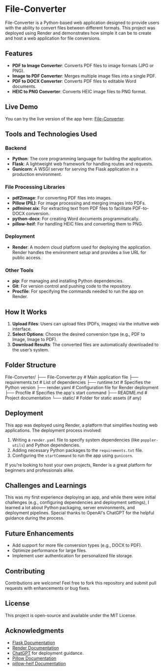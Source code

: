 # File-Converter

File-Converter is a Python-based web application designed to provide users with the ability to convert files between different formats. This project was deployed using Render and demonstrates how simple it can be to create and host a web application for file conversions.

## Features
- **PDF to Image Converter**: Converts PDF files to image formats (JPG or PNG).
- **Image to PDF Converter**: Merges multiple image files into a single PDF.
- **PDF to DOCX Converter**: Converts PDF files to editable Word documents.
- **HEIC to PNG Converter**: Converts HEIC image files to PNG format.

## Live Demo
You can try the live version of the app here: [File-Converter](https://file-converter-ljqd.onrender.com/).

## Tools and Technologies Used
### **Backend**
- **Python**: The core programming language for building the application.
- **Flask**: A lightweight web framework for handling routes and requests.
- **Gunicorn**: A WSGI server for serving the Flask application in a production environment.

### **File Processing Libraries**
- **pdf2image**: For converting PDF files into images.
- **Pillow (PIL)**: For image processing and merging images into PDFs.
- **pdfminer.six**: For extracting text from PDF files to facilitate PDF-to-DOCX conversion.
- **python-docx**: For creating Word documents programmatically.
- **pillow-heif**: For handling HEIC files and converting them to PNG.

### **Deployment**
- **Render**: A modern cloud platform used for deploying the application. Render handles the environment setup and provides a live URL for public access.

### **Other Tools**
- **pip**: For managing and installing Python dependencies.
- **Git**: For version control and pushing code to the repository.
- **Procfile**: For specifying the commands needed to run the app on Render.

## How It Works
1. **Upload Files**: Users can upload files (PDFs, images) via the intuitive web interface.
2. **Select Options**: Choose the desired conversion type (e.g., PDF to Image, Image to PDF).
3. **Download Results**: The converted files are automatically downloaded to the user’s system.

## Folder Structure
File-Converter/ ├── File-Converter.py # Main application file ├── requirements.txt # List of dependencies ├── runtime.txt # Specifies the Python version ├── render.yaml # Configuration file for Render deployment ├── Procfile # Specifies the app's start command ├── README.md # Project documentation └── static/ # Folder for static assets (if any)


## Deployment
This app was deployed using Render, a platform that simplifies hosting web applications. The deployment process involved:
1. Writing a `render.yaml` file to specify system dependencies (like `poppler-utils`) and Python dependencies.
2. Adding necessary Python packages to the `requirements.txt` file.
3. Configuring the `startCommand` to run the app using `gunicorn`.

If you're looking to host your own projects, Render is a great platform for beginners and professionals alike.

## Challenges and Learnings
This was my first experience deploying an app, and while there were initial challenges (e.g., configuring dependencies and deployment settings), I learned a lot about Python packaging, server environments, and deployment pipelines. Special thanks to OpenAI's ChatGPT for the helpful guidance during the process.

## Future Enhancements
- Add support for more file conversion types (e.g., DOCX to PDF).
- Optimize performance for large files.
- Implement user authentication for personalized file storage.

## Contributing
Contributions are welcome! Feel free to fork this repository and submit pull requests with enhancements or bug fixes.

## License
This project is open-source and available under the MIT License.

## Acknowledgments
- [Flask Documentation](https://flask.palletsprojects.com/)
- [Render Documentation](https://render.com/docs)
- [ChatGPT](https://openai.com/chatgpt) for deployment guidance.
- [Pillow Documentation](https://pillow.readthedocs.io/)
- [pillow-heif Documentation](https://pillow-heif.readthedocs.io/)


